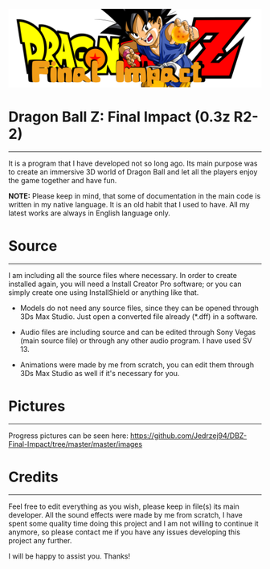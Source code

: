 ![logo](/master/images/logo.png)

# Dragon Ball Z: Final Impact (0.3z R2-2)
________________________
It is a program that I have developed not so long ago. Its main purpose was to create an immersive 3D world of Dragon Ball and let all the players enjoy the game together and have fun.

**NOTE:**
Please keep in mind, that some of documentation in the main code is written in my native language. It is an old habit that I used to have. All my latest works are always in English language only.

# Source
________________________
I am including all the source files where necessary. In order to create installed again, you will need a Install Creator Pro software; or you can simply create one using InstallShield or anything like that.

* Models do not need any source files, since they can be opened through 3Ds Max Studio. Just open a converted file already (*.dff) in a software.

* Audio files are including source and can be edited through Sony Vegas (main source file) or through any other audio program. I have used SV 13.

* Animations were made by me from scratch, you can edit them through 3Ds Max Studio as well if it's necessary for you.

# Pictures
________________________
Progress pictures can be seen here:
https://github.com/Jedrzej94/DBZ-Final-Impact/tree/master/master/images

# Credits
________________________
Feel free to edit everything as you wish, please keep in file(s) its main developer. All the sound effects were made by me from scratch, I have spent some quality time doing this project and I am not willing to continue it anymore, so please contact me if you have any issues developing this project any further. 

I will be happy to assist you. Thanks!
